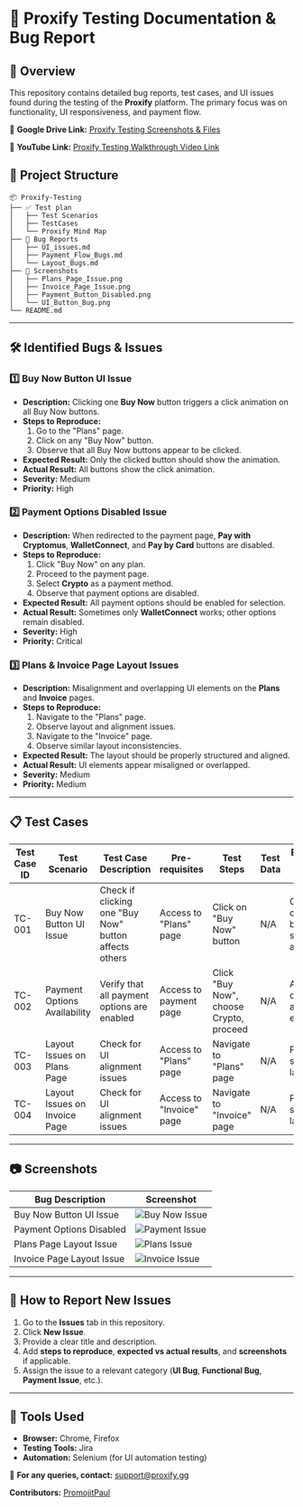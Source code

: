 # 📌 Proxify Testing Documentation  & Bug Report
## 📝 Overview
This repository contains detailed bug reports, test cases, and UI issues found during the testing of the **Proxify** platform. The primary focus was on functionality, UI responsiveness, and payment flow.

📂 **Google Drive Link:** [Proxify Testing Screenshots & Files](https://drive.google.com/drive/folders/19yISzqDPmZeTtMWn0FoRwEZG8uOKY72_?usp=sharing)

🎥 **YouTube Link:** [Proxify Testing Walkthrough Video Link ](https://youtu.be/rkhVPV4-g6o)


## 📂 Project Structure
```
📦 Proxify-Testing
├── ✅ Test plan
│   ├── Test Scenarios 
│   ├── TestCases
│   └── Proxify Mind Map
├── 🐞 Bug Reports
│   ├── UI_issues.md
│   ├── Payment_Flow_Bugs.md
│   └── Layout_Bugs.md
├── 📸 Screenshots
│   ├── Plans_Page_Issue.png
│   ├── Invoice_Page_Issue.png
│   ├── Payment_Button_Disabled.png
│   └── UI_Button_Bug.png
└── README.md
```

---

## 🛠️ Identified Bugs & Issues
### 1️⃣ **Buy Now Button UI Issue**
- **Description:** Clicking one **Buy Now** button triggers a click animation on all Buy Now buttons.
- **Steps to Reproduce:**
  1. Go to the "Plans" page.
  2. Click on any "Buy Now" button.
  3. Observe that all Buy Now buttons appear to be clicked.
- **Expected Result:** Only the clicked button should show the animation.
- **Actual Result:** All buttons show the click animation.
- **Severity:** Medium
- **Priority:** High

### 2️⃣ **Payment Options Disabled Issue**
- **Description:** When redirected to the payment page, **Pay with Cryptomus**, **WalletConnect**, and **Pay by Card** buttons are disabled.
- **Steps to Reproduce:**
  1. Click "Buy Now" on any plan.
  2. Proceed to the payment page.
  3. Select **Crypto** as a payment method.
  4. Observe that payment options are disabled.
- **Expected Result:** All payment options should be enabled for selection.
- **Actual Result:** Sometimes only **WalletConnect** works; other options remain disabled.
- **Severity:** High
- **Priority:** Critical

### 3️⃣ **Plans & Invoice Page Layout Issues**
- **Description:** Misalignment and overlapping UI elements on the **Plans** and **Invoice** pages.
- **Steps to Reproduce:**
  1. Navigate to the "Plans" page.
  2. Observe layout and alignment issues.
  3. Navigate to the "Invoice" page.
  4. Observe similar layout inconsistencies.
- **Expected Result:** The layout should be properly structured and aligned.
- **Actual Result:** UI elements appear misaligned or overlapped.
- **Severity:** Medium
- **Priority:** Medium

---

## 📋 Test Cases
| Test Case ID | Test Scenario | Test Case Description | Pre-requisites | Test Steps | Test Data | Expected Result (ER) | Actual Result | Result |
|-------------|--------------|----------------------|---------------|------------|----------|-------------------|--------------|--------|
| TC-001 | Buy Now Button UI Issue | Check if clicking one "Buy Now" button affects others | Access to "Plans" page | Click on "Buy Now" button | N/A | Only the clicked button shows animation | All buttons show animation | ❌ Fail |
| TC-002 | Payment Options Availability | Verify that all payment options are enabled | Access to payment page | Click "Buy Now", choose Crypto, proceed | N/A | All options are enabled | Some options disabled | ❌ Fail |
| TC-003 | Layout Issues on Plans Page | Check for UI alignment issues | Access to "Plans" page | Navigate to "Plans" page | N/A | Properly structured layout | Misalignment issues found | ❌ Fail |
| TC-004 | Layout Issues on Invoice Page | Check for UI alignment issues | Access to "Invoice" page | Navigate to "Invoice" page | N/A | Properly structured layout | Misalignment issues found | ❌ Fail |

---

## 📷 Screenshots
| Bug Description | Screenshot |
|----------------|------------|
| Buy Now Button UI Issue | ![Buy Now Issue](Screenshots/UI_Button_Bug.png) |
| Payment Options Disabled | ![Payment Issue](Screenshots/Payment_Button_Disabled.png) |
| Plans Page Layout Issue | ![Plans Issue](Screenshots/Plans_Page_Issue.png) |
| Invoice Page Layout Issue | ![Invoice Issue](Screenshots/Invoice_Page_Issue.png) |

---

## 🚀 How to Report New Issues
1. Go to the **Issues** tab in this repository.
2. Click **New Issue**.
3. Provide a clear title and description.
4. Add **steps to reproduce**, **expected vs actual results**, and **screenshots** if applicable.
5. Assign the issue to a relevant category (**UI Bug**, **Functional Bug**, **Payment Issue**, etc.).

---

## 🔧 Tools Used
- **Browser:** Chrome, Firefox
- **Testing Tools:** Jira
- **Automation:** Selenium (for UI automation testing)

📧 **For any queries, contact:** support@proxify.gg

**Contributors:** [PromojitPaul](https://github.com/PromojitPaul)
